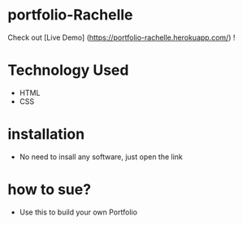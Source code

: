 # portfolio-Rachelle

Check out [Live Demo] (https://portfolio-rachelle.herokuapp.com/) !

# Technology Used
* HTML
* CSS

# installation
* No need to insall any software, just open the link

# how to sue?
* Use this to build your own Portfolio
